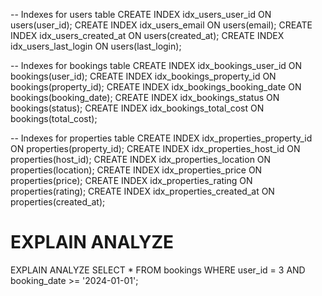 -- Indexes for users table
CREATE INDEX idx_users_user_id ON users(user_id);
CREATE INDEX idx_users_email ON users(email);
CREATE INDEX idx_users_created_at ON users(created_at);
CREATE INDEX idx_users_last_login ON users(last_login);

-- Indexes for bookings table
CREATE INDEX idx_bookings_user_id ON bookings(user_id);
CREATE INDEX idx_bookings_property_id ON bookings(property_id);
CREATE INDEX idx_bookings_booking_date ON bookings(booking_date);
CREATE INDEX idx_bookings_status ON bookings(status);
CREATE INDEX idx_bookings_total_cost ON bookings(total_cost);

-- Indexes for properties table
CREATE INDEX idx_properties_property_id ON properties(property_id);
CREATE INDEX idx_properties_host_id ON properties(host_id);
CREATE INDEX idx_properties_location ON properties(location);
CREATE INDEX idx_properties_price ON properties(price);
CREATE INDEX idx_properties_rating ON properties(rating);
CREATE INDEX idx_properties_created_at ON properties(created_at);

# EXPLAIN ANALYZE
EXPLAIN ANALYZE
SELECT *
FROM bookings
WHERE user_id = 3 AND booking_date >= '2024-01-01';
